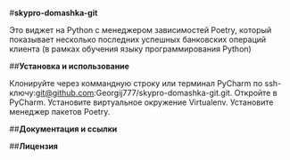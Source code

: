 #**skypro-domashka-git**

Это виджет на Python с менеджером зависимостей Poetry, который показывает несколько последних успешных банковских операций клиента (в рамках обучения языку программирования Python)

##**Установка и использование**

Клонируйте через коммандную строку или терминал PyCharm по ssh-ключу:git@github.com:Georgij777/skypro-domashka-git.git. Откройте в PyCharm.
Установите виртуальное окружение Virtualenv. Установите менеджер пакетов Poetry.

##**Документация и ссылки**

##**Лицензия**
